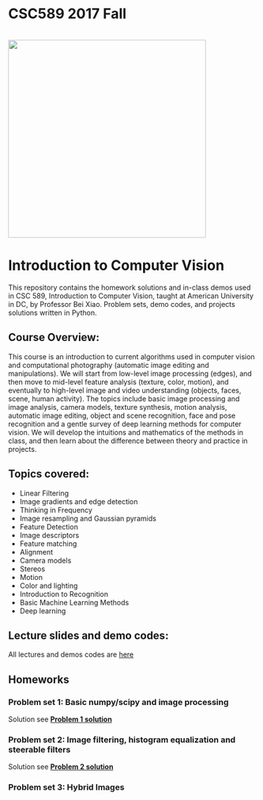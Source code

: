 # CSC589 2017 Fall



<br>
<img src="https://venturebeat.com/wp-content/uploads/2017/01/computer-vision.jpg?fit=2048%2C1281&strip=all" width="400"/>
<br>

<h1>Introduction to Computer Vision</h1>

This repository contains the homework solutions and in-class demos used in CSC 589, Introduction to Computer Vision, taught at American University in DC, by Professor Bei Xiao. Problem sets, demo codes, and projects solutions written in Python. 

<h2>Course Overview:</h2>
This course is an introduction to current algorithms used in computer vision and computational photography (automatic image editing and manipulations). We will start from low-level image processing (edges), and then move to mid-level feature analysis (texture, color, motion), and eventually to high-level image and video understanding (objects, faces, scene, human activity).  The topics include basic image processing and image analysis, camera models, texture synthesis, motion analysis, automatic image editing, object and scene recognition, face and pose recognition and a gentle survey of deep learning methods for computer vision. We will develop the intuitions and mathematics of the methods in class, and then learn about the difference between theory and practice in projects.


<h2>Topics covered:</h2>

<ul>
  <li>Linear Filtering</li>
  <li>Image gradients and edge detection</li>
  <li>Thinking in Frequency</li>
  <li>Image resampling and Gaussian pyramids</li>
  <li>Feature Detection</li>
  <li>Image descriptors</li>
  <li>Feature matching</li>
  <li>Alignment</li>
  <li>Camera models</li>
  <li>Stereos</li>
  <li>Motion</li>
  <li>Color and lighting </li>
  <li>Introduction to Recognition </li>
  <li>Basic Machine Learning Methods </li>
  <li>Deep learning </li>
</ul>  

<h2>Lecture slides and demo codes:</h2>
All lectures and demos codes are <a href="https://github.com/fruittree/CSC5892017Fall/tree/master/LecturesAndDemos">here</a>

<h2>Homeworks</h2>
<h3>Problem set 1: Basic numpy/scipy and image processing </h3>
Solution see <b><a href="https://github.com/fruittree/CSC5892017Fall/blob/master/ProblemSet1Solution.py">Problem 1 solution</a></b>

<h3>Problem set 2: Image filtering, histogram equalization and steerable filters </h3>
Solution see <b><a href="https://github.com/fruittree/CSC5892017Fall/blob/master/Homework2_Solution.py">Problem 2 solution</a></b>
<h3>Problem set 3: Hybrid Images </h3>


